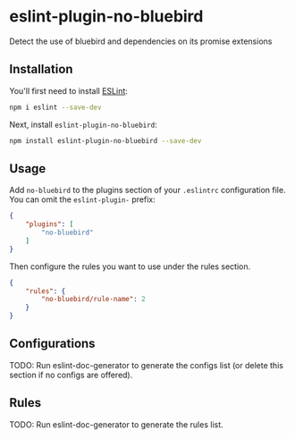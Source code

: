 # eslint-plugin-no-bluebird

Detect the use of bluebird and dependencies on its promise extensions

## Installation

You'll first need to install [ESLint](https://eslint.org/):

```sh
npm i eslint --save-dev
```

Next, install `eslint-plugin-no-bluebird`:

```sh
npm install eslint-plugin-no-bluebird --save-dev
```

## Usage

Add `no-bluebird` to the plugins section of your `.eslintrc` configuration file. You can omit the `eslint-plugin-` prefix:

```json
{
    "plugins": [
        "no-bluebird"
    ]
}
```


Then configure the rules you want to use under the rules section.

```json
{
    "rules": {
        "no-bluebird/rule-name": 2
    }
}
```



## Configurations

<!-- begin auto-generated configs list -->
TODO: Run eslint-doc-generator to generate the configs list (or delete this section if no configs are offered).
<!-- end auto-generated configs list -->



## Rules

<!-- begin auto-generated rules list -->
TODO: Run eslint-doc-generator to generate the rules list.
<!-- end auto-generated rules list -->


